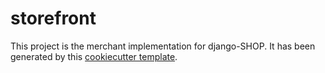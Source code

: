 # storefront

This project is the merchant implementation for django-SHOP. It has been generated by this
[cookiecutter template](https://github.com/awesto/cookiecutter-django-shop).

